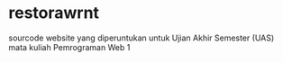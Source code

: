 # restorawrnt
sourcode website yang diperuntukan untuk Ujian Akhir Semester (UAS) mata kuliah Pemrograman Web 1
